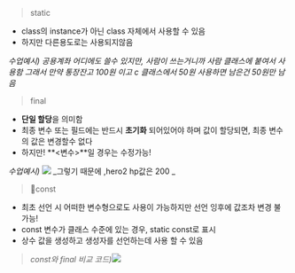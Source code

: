 > static
- class의 instance가 아닌 class 자체에서 사용할 수 있음
- 하지만 다른용도로는 사용되지않음 

_수업예시) 공용계좌 어디에도 쓸수 있지만, 사람이 쓰는거니까 사람 클래스에 붙여서 사용함
그래서 만약 통장잔고 100원 이고 c 클래스에서 50원 사용하면 남은건 50원만 남음_

> final
- **단일 할당**을 의미함
- 최종 변수 또는 필드에는 반드시 **초기화** 되어있어야 하며 값이 할당되면,
최종 변수의 값은 변경할수 없다
- 하지만! **<변수>**일 경우는 수정가능!

_수업예시)_
![](https://velog.velcdn.com/images/hee462/post/103a2c78-223f-492d-84da-89e3c945729f/image.png)
_그렇기 때문에 ,hero2 hp값은 200 _

> const
- 최초 선언 시 어떠한 변수형으로도 사용이 가능하지만 선언 잉후에 값조차 변경 불가능!
- const 변수가 클래스 수준에 있는 경우, static const로 표시
- 상수 값을 생성하고 생성자를 선언하는데 사용 할 수 있음

> _const와 final 비교 코드)_![](https://velog.velcdn.com/images/hee462/post/d14a43ed-7f16-4c4a-95db-4585d7e16c37/image.png)
